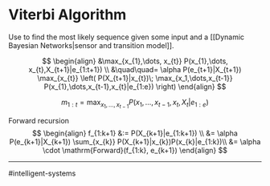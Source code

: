 # Viterbi Algorithm
Use to find the most likely sequence given some input and a [[Dynamic Bayesian Networks|sensor and transition model]].

$$
\begin{align}
&\max_{x_{1},\dots, x_{t}} P(x_{1},\dots, x_{t},X_{t+1}|e_{1:t+1}) \\
&\quad\quad= \alpha P(e_{t+1}|X_{t+1}) \max_{x_{t}} \left(
P(X_{t+1}|x_{t})\; \max_{x_1,\dots,x_{t-1}} P(x_{1},\dots,x_{t-1},x_{t}|e_{1:e})
\right)
\end{align}
$$

$$
m_{1:t} = \max_{x_1,\dots,x_{t-1}} P(x_{1},\dots,x_{t-1},x_{t}, X_{t}|e_{1:e})
$$

Forward recursion
$$
\begin{align}
f_{1:k+1} &:= P(X_{k+1}|e_{1:k+1}) \\
&= \alpha P(e_{k+1}|X_{k+1}) \sum_{x_{k}} P(X_{k+1}|x_{k})P(x_{k}|e_{1:k})\\
&= \alpha \cdot \mathrm{Forward}(f_{1:k}, e_{k+1})
\end{align}
$$

---
#intelligent-systems